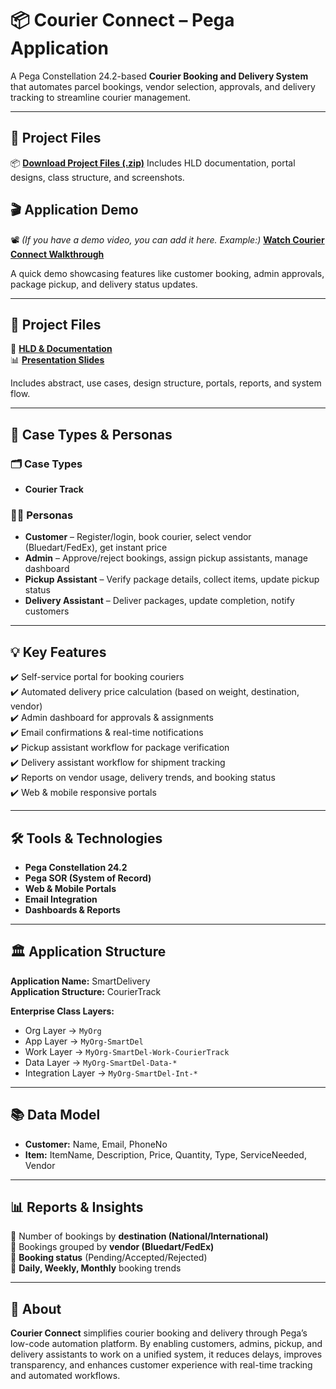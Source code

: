 # 📦 Courier Connect – Pega Application
A Pega Constellation 24.2-based **Courier Booking and Delivery System** that automates parcel bookings, vendor selection, approvals, and delivery tracking to streamline courier management.

---
## 📂 Project Files
📦 [**Download Project Files (.zip)**](SmartDel_010101_20250904T044747_GMT.zip) 
Includes HLD documentation, portal designs, class structure, and screenshots.

## 🎬 Application Demo
📽️ *(If you have a demo video, you can add it here. Example:)*
[**Watch Courier Connect Walkthrough**](#)

A quick demo showcasing features like customer booking, admin approvals, package pickup, and delivery status updates.

---

## 📂 Project Files
📄 [**HLD & Documentation**](./CourierConnect.docx)  
📊 [**Presentation Slides**](./Courier%20Connect.pptx)  

Includes abstract, use cases, design structure, portals, reports, and system flow.

---

## 👥 Case Types & Personas
### 🗂️ Case Types
- **Courier Track**

### 👩‍💼 Personas
- **Customer** – Register/login, book courier, select vendor (Bluedart/FedEx), get instant price  
- **Admin** – Approve/reject bookings, assign pickup assistants, manage dashboard  
- **Pickup Assistant** – Verify package details, collect items, update pickup status  
- **Delivery Assistant** – Deliver packages, update completion, notify customers  

---

## 💡 Key Features
✔️ Self-service portal for booking couriers  
✔️ Automated delivery price calculation (based on weight, destination, vendor)  
✔️ Admin dashboard for approvals & assignments  
✔️ Email confirmations & real-time notifications  
✔️ Pickup assistant workflow for package verification  
✔️ Delivery assistant workflow for shipment tracking  
✔️ Reports on vendor usage, delivery trends, and booking status  
✔️ Web & mobile responsive portals  

---

## 🛠️ Tools & Technologies
- **Pega Constellation 24.2**  
- **Pega SOR (System of Record)**  
- **Web & Mobile Portals**  
- **Email Integration**  
- **Dashboards & Reports**  

---

## 🏛️ Application Structure
**Application Name:** SmartDelivery  
**Application Structure:** CourierTrack 

**Enterprise Class Layers:**  
- Org Layer → `MyOrg`  
- App Layer → `MyOrg-SmartDel`  
- Work Layer → `MyOrg-SmartDel-Work-CourierTrack`  
- Data Layer → `MyOrg-SmartDel-Data-*`  
- Integration Layer → `MyOrg-SmartDel-Int-*`  

---

## 📚 Data Model
- **Customer:** Name, Email, PhoneNo  
- **Item:** ItemName, Description, Price, Quantity, Type, ServiceNeeded, Vendor  

---

## 📊 Reports & Insights
📌 Number of bookings by **destination (National/International)**  
📌 Bookings grouped by **vendor (Bluedart/FedEx)**  
📌 **Booking status** (Pending/Accepted/Rejected)  
📌 **Daily, Weekly, Monthly** booking trends  

---

## 📢 About
**Courier Connect** simplifies courier booking and delivery through Pega’s low-code automation platform. By enabling customers, admins, pickup, and delivery assistants to work on a unified system, it reduces delays, improves transparency, and enhances customer experience with real-time tracking and automated workflows.

